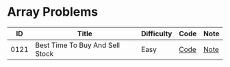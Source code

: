 # Array Problems

| ID | Title | Difficulty | Code | Note |
|----|-------|------------|------|------|
| 0121 | Best Time To Buy And Sell Stock | Easy | [Code](0121-best-time-to-buy-and-sell-stock/solution.js) | [Note](0121-best-time-to-buy-and-sell-stock/README.md) |

